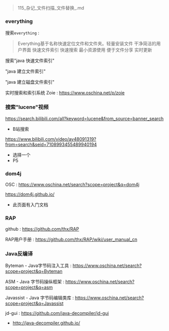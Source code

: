 > 115_杂记_文件扫描_文件替换_.md

### everything

搜索`everything` : 

> Everything基于名称快速定位文件和文件夹。轻量安装文件 干净简洁的用户界面 快速文件索引 快速搜索 最小资源使用 便于文件分享 实时更新 

搜索"java 快速文件索引"

"java 建立文件索引"

"java 建立磁盘文件索引"

实时搜索和索引系统 Zoie : <https://www.oschina.net/p/zoie>

### 搜索"lucene"视频

<https://search.bilibili.com/all?keyword=lucene&from_source=banner_search>
- B站搜索

<https://www.bilibili.com/video/av48091319?from=search&seid=7108993455489940194>
- 选择一个
- P5

### dom4j

OSC : <https://www.oschina.net/search?scope=project&q=dom4j>

<https://dom4j.github.io/>
- 此页面有入门文档

### RAP

github : <https://github.com/thx/RAP>

RAP用户手册 : <https://github.com/thx/RAP/wiki/user_manual_cn>

### Java反编译

Byteman - Java字节码注入工具 : <https://www.oschina.net/search?scope=project&q=Byteman>

ASM - Java 字节码操纵框架 : <https://www.oschina.net/search?scope=project&q=asm>

Javassist - Java 字节码编辑类库 : <https://www.oschina.net/search?scope=project&q=Javassist>

jd-gui : <https://github.com/java-decompiler/jd-gui>
- <http://java-decompiler.github.io/>





